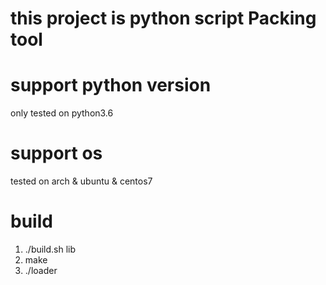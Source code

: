 # this project is python script  Packing tool

# support python version

only tested on python3.6

# support os

tested on arch & ubuntu & centos7

# build

1. ./build.sh lib
2. make 
3. ./loader
